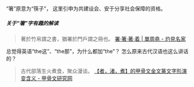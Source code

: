 “箸”原意为“筷子”，
这里引申为共建设会、安于分享社会保障的资格。

##### 关于“箸”字有趣的解读
>著於竹帛謂之書，猶署於門戶謂之冊也。
[署‧箸‧著‧着 | 單周堯 - 灼見名家](https://www.master-insight.com/署‧箸‧著‧着/)

总觉得英语“the这”、“the那”，为什么都加“the”？
怎么原来古代汉语也这么讲话的？

>古代部落生火煮食，聚众漫谈。
[【者，渚，煮】的甲骨文金文篆文字形演变含义 - 甲骨文研究网](http://www.renlu.net/html/jiaguwenzidian_2882.html)
